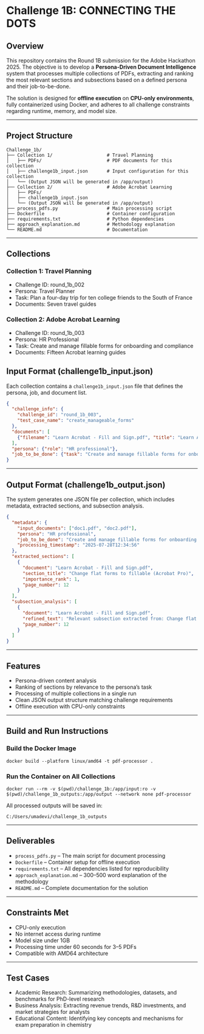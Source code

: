 # Challenge 1B: CONNECTING THE DOTS

## Overview

This repository contains the Round 1B submission for the Adobe Hackathon 2025.
The objective is to develop a **Persona-Driven Document Intelligence** system that processes multiple collections of PDFs, extracting and ranking the most relevant sections and subsections based on a defined persona and their job-to-be-done.

The solution is designed for **offline execution** on **CPU-only environments**, fully containerized using Docker, and adheres to all challenge constraints regarding runtime, memory, and model size.

---

## Project Structure

```
Challenge_1b/
├── Collection 1/                    # Travel Planning
│   ├── PDFs/                        # PDF documents for this collection
│   ├── challenge1b_input.json       # Input configuration for this collection
│   └── (Output JSON will be generated in /app/output)
├── Collection 2/                    # Adobe Acrobat Learning
│   ├── PDFs/
│   ├── challenge1b_input.json
│   └── (Output JSON will be generated in /app/output)
├── process_pdfs.py                  # Main processing script
├── Dockerfile                       # Container configuration
├── requirements.txt                 # Python dependencies
├── approach_explanation.md          # Methodology explanation
└── README.md                        # Documentation
```

---

## Collections

### Collection 1: Travel Planning

* Challenge ID: round\_1b\_002
* Persona: Travel Planner
* Task: Plan a four-day trip for ten college friends to the South of France
* Documents: Seven travel guides

### Collection 2: Adobe Acrobat Learning

* Challenge ID: round\_1b\_003
* Persona: HR Professional
* Task: Create and manage fillable forms for onboarding and compliance
* Documents: Fifteen Acrobat learning guides

## Input Format (challenge1b\_input.json)

Each collection contains a `challenge1b_input.json` file that defines the persona, job, and document list.

```json
{
  "challenge_info": {
    "challenge_id": "round_1b_003",
    "test_case_name": "create_manageable_forms"
  },
  "documents": [
    {"filename": "Learn Acrobat - Fill and Sign.pdf", "title": "Learn Acrobat - Fill and Sign"}
  ],
  "persona": {"role": "HR professional"},
  "job_to_be_done": {"task": "Create and manage fillable forms for onboarding and compliance."}
}
```

---

## Output Format (challenge1b\_output.json)

The system generates one JSON file per collection, which includes metadata, extracted sections, and subsection analysis.

```json
{
  "metadata": {
    "input_documents": ["doc1.pdf", "doc2.pdf"],
    "persona": "HR professional",
    "job_to_be_done": "Create and manage fillable forms for onboarding and compliance.",
    "processing_timestamp": "2025-07-28T12:34:56"
  },
  "extracted_sections": [
    {
      "document": "Learn Acrobat - Fill and Sign.pdf",
      "section_title": "Change flat forms to fillable (Acrobat Pro)",
      "importance_rank": 1,
      "page_number": 12
    }
  ],
  "subsection_analysis": [
    {
      "document": "Learn Acrobat - Fill and Sign.pdf",
      "refined_text": "Relevant subsection extracted from: Change flat forms to fillable (Acrobat Pro)",
      "page_number": 12
    }
  ]
}
```

---

## Features

* Persona-driven content analysis
* Ranking of sections by relevance to the persona’s task
* Processing of multiple collections in a single run
* Clean JSON output structure matching challenge requirements
* Offline execution with CPU-only constraints

---

## Build and Run Instructions

### Build the Docker Image

```
docker build --platform linux/amd64 -t pdf-processor .
```

### Run the Container on All Collections

```
docker run --rm -v $(pwd)/challenge_1b:/app/input:ro -v $(pwd)/challenge_1b_outputs:/app/output --network none pdf-processor

```

All processed outputs will be saved in:

```
C:/Users/umadevi/challenge_1b_outputs
```

---

## Deliverables

* `process_pdfs.py` – The main script for document processing
* `Dockerfile` – Container setup for offline execution
* `requirements.txt` – All dependencies listed for reproducibility
* `approach_explanation.md` – 300–500 word explanation of the methodology
* `README.md` – Complete documentation for the solution

---

## Constraints Met

* CPU-only execution
* No internet access during runtime
* Model size under 1GB
* Processing time under 60 seconds for 3–5 PDFs
* Compatible with AMD64 architecture

---

## Test Cases

* Academic Research: Summarizing methodologies, datasets, and benchmarks for PhD-level research
* Business Analysis: Extracting revenue trends, R\&D investments, and market strategies for analysts
* Educational Content: Identifying key concepts and mechanisms for exam preparation in chemistry

